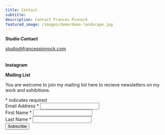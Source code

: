 ```yaml
---
title: Contact
subtitle: 
description: Contact Frances Pinnock
featured_image: /images/demo/demo-landscape.jpg
---
```

<link href="//cdn-images.mailchimp.com/embedcode/classic-10_7.css" rel="stylesheet" type="text/css">

**Studio Contact**

<studio@francespinnock.com>
<br />
<br />
<br />
**Instagram**



**Mailing List**

You are welcome to join my mailing list here to recieve newsletters on my work and exhibitions.  
<div id="mc_embed_signup" class="mail-form wrap">
<form action="https://francespinnock.us6.list-manage.com/subscribe/post?u=a0ddb03120ee57b0bc8423589&amp;id=d7174fc65c" method="post" id="mc-embedded-subscribe-form" name="mc-embedded-subscribe-form" class="validate" target="_blank" novalidate>
    <div id="mc_embed_signup_scroll">
	
<div class="indicates-required"><span class="asterisk">*</span> indicates required</div>
<div class="mc-field-group">
	<label for="mce-EMAIL">Email Address  <span class="asterisk">*</span>
</label>
	<input type="email" value="" name="EMAIL" class="required email" id="mce-EMAIL">
</div>
<div class="mc-field-group">
	<label for="mce-FNAME">First Name  <span class="asterisk">*</span>
</label>
	<input type="text" value="" name="FNAME" class="required" id="mce-FNAME">
</div>
<div class="mc-field-group">
	<label for="mce-LNAME">Last Name  <span class="asterisk">*</span>
</label>
	<input type="text" value="" name="LNAME" class="required" id="mce-LNAME">
</div>
	<div id="mce-responses" class="clear">
		<div class="response" id="mce-error-response" style="display:none"></div>
		<div class="response" id="mce-success-response" style="display:none"></div>
	</div> 
    <div style="position: absolute; left: -5000px;" aria-hidden="true"><input type="text" name="b_a0ddb03120ee57b0bc8423589_d7174fc65c" tabindex="-1" value=""></div>
    <div class="clear"><input type="submit" value="Subscribe" name="subscribe" id="mc-embedded-subscribe" class="button"></div>
    </div>
</form>
</div>
